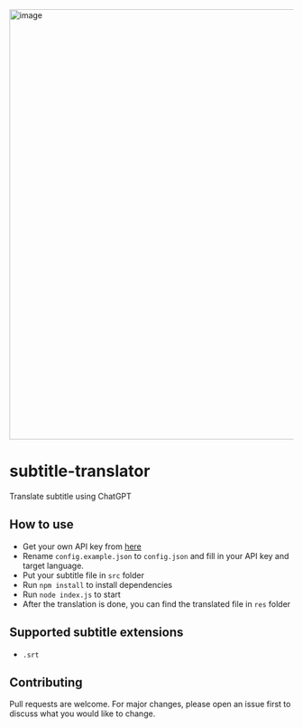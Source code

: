 <img width="762" alt="image" src="https://user-images.githubusercontent.com/16719720/222925495-e802ec68-54d5-48d7-8e31-0562d221a506.png">

# subtitle-translator
Translate subtitle using ChatGPT

## How to use
- Get your own API key from [here](https://platform.openai.com/account/api-keys)
- Rename `config.example.json` to `config.json` and fill in your API key and target language.
- Put your subtitle file in `src` folder
- Run `npm install` to install dependencies
- Run `node index.js` to start
- After the translation is done, you can find the translated file in `res` folder

## Supported subtitle extensions
- `.srt`

## Contributing
Pull requests are welcome. For major changes, please open an issue first to discuss what you would like to change.